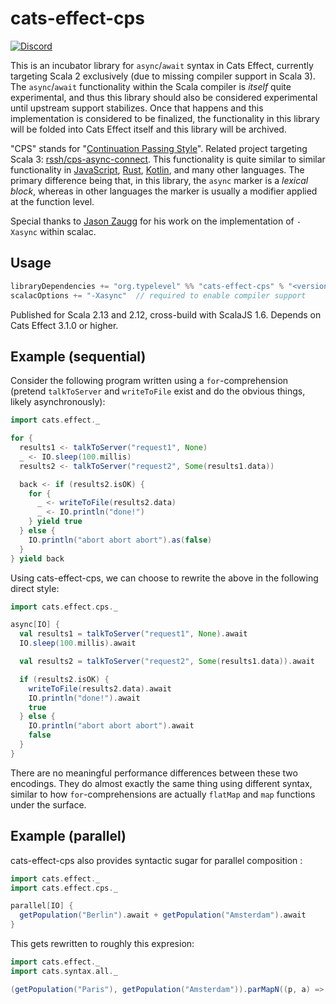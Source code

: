 # cats-effect-cps
<!-- [![Latest version](https://index.scala-lang.org/typelevel/cats-effect/cats-effect/latest.svg?color=orange)](https://index.scala-lang.org/typelevel/cats-effect/cats-effect) -->
[![Discord](https://img.shields.io/discord/632277896739946517.svg?label=&logo=discord&logoColor=ffffff&color=404244&labelColor=6A7EC2)](https://discord.gg/QNnHKHq5Ts)

This is an incubator library for `async`/`await` syntax in Cats Effect, currently targeting Scala 2 exclusively (due to missing compiler support in Scala 3). The `async`/`await` functionality within the Scala compiler is *itself* quite experimental, and thus this library should also be considered experimental until upstream support stabilizes. Once that happens and this implementation is considered to be finalized, the functionality in this library will be folded into Cats Effect itself and this library will be archived.

"CPS" stands for "[Continuation Passing Style](https://en.wikipedia.org/wiki/Continuation-passing_style)". Related project targeting Scala 3: [rssh/cps-async-connect](https://github.com/rssh/cps-async-connect). This functionality is quite similar to similar functionality in [JavaScript](https://developer.mozilla.org/en-US/docs/Web/JavaScript/Reference/Statements/async_function), [Rust](https://rust-lang.github.io/async-book/01_getting_started/04_async_await_primer.html), [Kotlin](https://kotlinlang.org/docs/composing-suspending-functions.html), and many other languages. The primary difference being that, in this library, the `async` marker is a *lexical block*, whereas in other languages the marker is usually a modifier applied at the function level.

Special thanks to [Jason Zaugg](https://github.com/retronym) for his work on the implementation of `-Xasync` within scalac.

## Usage

```sbt
libraryDependencies += "org.typelevel" %% "cats-effect-cps" % "<version>"
scalacOptions += "-Xasync"  // required to enable compiler support
```

Published for Scala 2.13 and 2.12, cross-build with ScalaJS 1.6. Depends on Cats Effect 3.1.0 or higher.

## Example (sequential)

Consider the following program written using a `for`-comprehension (pretend `talkToServer` and `writeToFile` exist and do the obvious things, likely asynchronously):

```scala
import cats.effect._

for {
  results1 <- talkToServer("request1", None)
  _ <- IO.sleep(100.millis)
  results2 <- talkToServer("request2", Some(results1.data))

  back <- if (results2.isOK) {
    for {
      _ <- writeToFile(results2.data)
      _ <- IO.println("done!")
    } yield true
  } else {
    IO.println("abort abort abort").as(false)
  }
} yield back
```

Using cats-effect-cps, we can choose to rewrite the above in the following direct style:

```scala
import cats.effect.cps._

async[IO] {
  val results1 = talkToServer("request1", None).await
  IO.sleep(100.millis).await

  val results2 = talkToServer("request2", Some(results1.data)).await

  if (results2.isOK) {
    writeToFile(results2.data).await
    IO.println("done!").await
    true
  } else {
    IO.println("abort abort abort").await
    false
  }
}
```

There are no meaningful performance differences between these two encodings. They do almost exactly the same thing using different syntax, similar to how `for`-comprehensions are actually `flatMap` and `map` functions under the surface.

## Example (parallel)

cats-effect-cps also provides syntactic sugar for parallel composition :

```scala
import cats.effect._
import cats.effect.cps._

parallel[IO] {
  getPopulation("Berlin").await + getPopulation("Amsterdam").await
}
```

This gets rewritten to roughly this expresion:

```scala
import cats.effect._
import cats.syntax.all._

(getPopulation("Paris"), getPopulation("Amsterdam")).parMapN((p, a) => (p + a))
```
